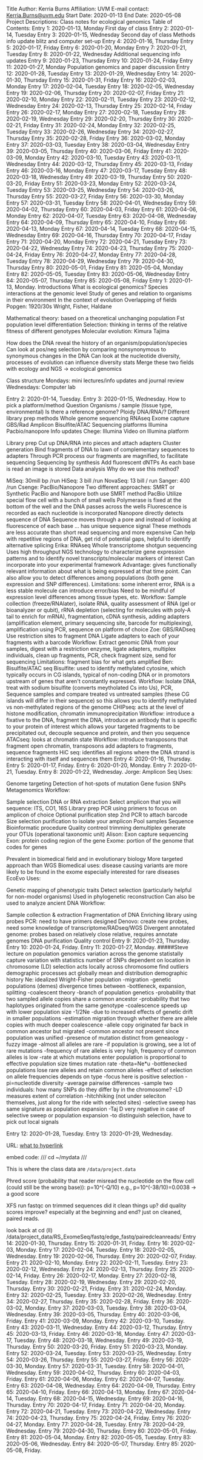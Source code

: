 Title
Author: Kerria Burns
Affiliation: UVM
E-mail contact: Kerria.Burns@uvm.edu
Start Date: 2020-01-13
End Date: 2020-05-08
Project Descriptions: Class notes for ecological genomics
Table of Contents:
Entry 1: 2020-01-13, Monday First day of class
Entry 2: 2020-01-14, Tuesday
Entry 3: 2020-01-15, Wednesday Second day of class Methods info update blitz and computer set-up
Entry 4: 2020-01-16, Thursday
Entry 5: 2020-01-17, Friday
Entry 6: 2020-01-20, Monday
Entry 7: 2020-01-21, Tuesday
Entry 8: 2020-01-22, Wednesday Additional sequencing info updates
Entry 9: 2020-01-23, Thursday
Entry 10: 2020-01-24, Friday
Entry 11: 2020-01-27, Monday Population genomics and paper discussion
Entry 12: 2020-01-28, Tuesday
Entry 13: 2020-01-29, Wednesday
Entry 14: 2020-01-30, Thursday
Entry 15: 2020-01-31, Friday
Entry 16: 2020-02-03, Monday
Entry 17: 2020-02-04, Tuesday
Entry 18: 2020-02-05, Wednesday
Entry 19: 2020-02-06, Thursday
Entry 20: 2020-02-07, Friday
Entry 21: 2020-02-10, Monday
Entry 22: 2020-02-11, Tuesday
Entry 23: 2020-02-12, Wednesday
Entry 24: 2020-02-13, Thursday
Entry 25: 2020-02-14, Friday
Entry 26: 2020-02-17, Monday
Entry 27: 2020-02-18, Tuesday
Entry 28: 2020-02-19, Wednesday
Entry 29: 2020-02-20, Thursday
Entry 30: 2020-02-21, Friday
Entry 31: 2020-02-24, Monday
Entry 32: 2020-02-25, Tuesday
Entry 33: 2020-02-26, Wednesday
Entry 34: 2020-02-27, Thursday
Entry 35: 2020-02-28, Friday
Entry 36: 2020-03-02, Monday
Entry 37: 2020-03-03, Tuesday
Entry 38: 2020-03-04, Wednesday
Entry 39: 2020-03-05, Thursday
Entry 40: 2020-03-06, Friday
Entry 41: 2020-03-09, Monday
Entry 42: 2020-03-10, Tuesday
Entry 43: 2020-03-11, Wednesday
Entry 44: 2020-03-12, Thursday
Entry 45: 2020-03-13, Friday
Entry 46: 2020-03-16, Monday
Entry 47: 2020-03-17, Tuesday
Entry 48: 2020-03-18, Wednesday
Entry 49: 2020-03-19, Thursday
Entry 50: 2020-03-20, Friday
Entry 51: 2020-03-23, Monday
Entry 52: 2020-03-24, Tuesday
Entry 53: 2020-03-25, Wednesday
Entry 54: 2020-03-26, Thursday
Entry 55: 2020-03-27, Friday
Entry 56: 2020-03-30, Monday
Entry 57: 2020-03-31, Tuesday
Entry 58: 2020-04-01, Wednesday
Entry 59: 2020-04-02, Thursday
Entry 60: 2020-04-03, Friday
Entry 61: 2020-04-06, Monday
Entry 62: 2020-04-07, Tuesday
Entry 63: 2020-04-08, Wednesday
Entry 64: 2020-04-09, Thursday
Entry 65: 2020-04-10, Friday
Entry 66: 2020-04-13, Monday
Entry 67: 2020-04-14, Tuesday
Entry 68: 2020-04-15, Wednesday
Entry 69: 2020-04-16, Thursday
Entry 70: 2020-04-17, Friday
Entry 71: 2020-04-20, Monday
Entry 72: 2020-04-21, Tuesday
Entry 73: 2020-04-22, Wednesday
Entry 74: 2020-04-23, Thursday
Entry 75: 2020-04-24, Friday
Entry 76: 2020-04-27, Monday
Entry 77: 2020-04-28, Tuesday
Entry 78: 2020-04-29, Wednesday
Entry 79: 2020-04-30, Thursday
Entry 80: 2020-05-01, Friday
Entry 81: 2020-05-04, Monday
Entry 82: 2020-05-05, Tuesday
Entry 83: 2020-05-06, Wednesday
Entry 84: 2020-05-07, Thursday
Entry 85: 2020-05-08, Friday
Entry 1: 2020-01-13, Monday.
Introductions
What is ecological genomics?
Species interactions at the genomic level
Study of genes and relation to organisms in their environment
In the context of evolution
Overlapping of fields
Popgen: 1920/30s Wright, Fisher, Haldane

Mathematical theory: based on a theoretical unchanging population
Fst population level differentiation
Selection: thinking in terms of the relative fitness of different genotypes
Molecular evolution: Kimura Tajima

How does the DNA reveal the history of an organism/population/species
Can look at pos/neg selection by comparing nonsynonymous to synonymous changes in the DNA
Can look at the nucleotide diversity, processes of evolution can influence diversity stats
Merge these two fields with ecology and NGS -> ecological genomics

Class structure
Mondays: mini lectures/info updates and journal review Wednesdays: Computer lab

Entry 2: 2020-01-14, Tuesday.
Entry 3: 2020-01-15, Wednesday.
How to pick a platform/method
Question
Organisms / sample (tissue type, environmental)
Is there a reference genome?
Ploidy
DNA/RNA/?
Different library prep methods
Whole genome sequencing
RNAseq
Exome capture
GBS/Rad
Amplicon
Bisulfite/ATAC
Sequencing platforms
Illumina
Pacbio/nanopore
Info updates
Chege: Illumina
Video on Illumina platform

Library prep
Cut up DNA/RNA into pieces and attach adapters
Cluster generation
Bind fragments of DNA to lawn of complementary sequences to adapters
Through PCR process our fragments are magnified, to facilitate sequencing
Sequencing by synthesis
Add fluorescent dNTPs
As each base is read an image is stored
Data analysis
Why do we use this method?

MiSeq: 30mill bp /run
HiSeq: 3 bill /run
NovaSeq: 13 bill / run
Sanger: 400 /run
Csenge: PacBio/Nanopore
Two different approaches: SMRT or Synthetic
PacBio and Nanopore both use SMRT method
PacBio
Utilize special flow cell with a bunch of small wells
Polymerase is fixed at the bottom of the well and the DNA passes across the wells
Fluorescence is recorded as each nucleotide is incorporated
Nanopore
directly detects sequence of DNA
Sequence moves through a pore and instead of looking at fluorescence of each base ... has unique sequence signal
These methods are less accurate than short read sequencing and more expensive
Can help with repetitive regions of DNA, get rid of potential gaps, helpful to identify alternative splicing
Erika: RNAseq
Whole transcriptome shotgun sequencing
Uses high throughput NGS technology to characterize gene expression patterns and to identify novel transcripts/molecular markers of interest
Can incorporate into your experimental framework
Advantage: gives functionally relevant information about what is being expressed at that time point. Can also allow you to detect differences among populations (both gene expression and SNP differences).
Limitations: some inherent error, RNA is a less stable molecule can introduce error/bias
Need to be mindful of expression level differences among tissue types, etc.
Workflow: Sample collection (freeze/RNAlater), isolate RNA, quality assessment of RNA (gel or bioanalyzer or qubit), rRNA depletion (selecting for molecules with poly-A tail to enrich for mRNA), fragmentation, cDNA synthesis, adding adapters (amplification element, primary sequencing site, barcode for multiplexing), amplification using PCR, sequence on platform of choice
Zoe: GBS/RADseq
Use restriction sites to fragment DNA
Ligate adapters to each of your fragments with a barcode
Workflow: Extract genomic DNA from your samples, digest with a restriction enzyme, ligate adapters, multiplex individuals, clean up fragments, PCR, check fragment size, send for sequencing
Limitations: fragment bias for what gets amplified
Ben: Bisulfite/ATAC seq
Bisulfite: used to identify methylated cytosine, which typically occurs in CG islands, typical of non-coding DNA or in promotors upstream of genes that aren't constantly expressed.
Workflow: Isolate DNA, treat with sodium bisulfite (converts meytholated Cs into Us), PCR, Sequence samples and compare treated vs untreated samples (these CG islands will differ in their sequence) so this allows you to identify methylated vs non-methylated regions of the genome
CHIPseq: acts at the level of histone modification, chromatin immunoprecipitation
Workflow: introduce a fixative to the DNA, fragment the DNA, introduce an antibody that is specific to your protein of interest which allows your targeted fragments to be precipitated out, decouple sequence and protein, and then you sequence
ATACseq: looks at chromatin state
Workflow: introduce transposons that fragment open chromatin, transposons add adapters to fragments, sequence fragments
HiC seq: identifies all regions where the DNA strand is interacting with itself and sequences them
Entry 4: 2020-01-16, Thursday.
Entry 5: 2020-01-17, Friday.
Entry 6: 2020-01-20, Monday.
Entry 7: 2020-01-21, Tuesday.
Entry 8: 2020-01-22, Wednesday.
Jorge: Amplicon Seq
Uses:

Genome targeting
Detection of hot-spots of mutation
Gene fusion
SNPs
Metagenomics
Workflow:

Sample selection
DNA or RNA extraction
Select amplicon that you will sequence: ITS, CO1, 16S
Library prep
PCR using primers to focus on amplicon of choice
Optional purification step
2nd PCR to attach barcode
Size selection purification to isolate your amplicon
Pool samples
Sequence
Bioinformatic procedure
Quality contreol
trimming
demultiplex
generate your OTUs (operational taxonomic unit)
Alison: Exon capture sequencing
Exon: protein coding region of the gene Exome: portion of the genome that codes for genes

Prevalent in biomedical field and in evolutionary biology
More targeted approach than WGS Biomedical uses:
disease causing variants are more likely to be found in the exome
especially interested for rare diseases
EcoEvo Uses:

Genetic mapping of phenotypic traits
Detect selection (particularly helpful for non-model organisms)
Used in phylogenetic reconstruction
Can also be used to analyze ancient DNA
Workflow:

Sample collection & extraction
Fragmentation of DNA
Enriching library using probes
PCR: need to have primers designed
Denovo: create new probes, need some knowledge of transcriptome/RADseq/WGS
Divergent annotated genome: probes based on relatively close relative, requires annotate genomes
DNA purification
Quality control
Entry 9: 2020-01-23, Thursday.
Entry 10: 2020-01-24, Friday.
Entry 11: 2020-01-27, Monday.
#####Steve lecture on population genomics
variation across the genome
  statistally capture variation with statistics
    number of SNPs dependent on location in chromosome (LD)
      selection acts locally across chromosome
      find outliers
    demographic processes act globally
      mean and distribution
    demographic history
      Ne: idealized Wright-Fisher population
      -migration
      -genetic populations (demes)
        divergence times between
      -bottleneck, expansion, splitting
      -coalescent theory
        -branch of population genetics
        -probability that two sampled allele copies share a common ancestor
          -probability that two haplotypes originated from the same genotype
      -coalescence speeds up with lower population size
        -1/2Ne
        -due to increased effects of genetic drift in smaller populations
        -estimation migration through whether there are allele copies with much deeper coalescence
          -allele copy originated far back in common ancestor but migrated
            -common ancestor not present since population was unified
        -presence of mutation distinct from geneaology
          -fuzzy image
        -almost all alleles are rare
        -if population is growing, see a lot of rare mutations
          -frequency of rare alleles is very high, frequency of common alleles is low
            -rate at which mutations enter population is proportional to effective population size times mutation rate
              -theta=Ne*u
        -bottlenecked populations lose rare alleles and retain common alleles
      -effect of selection on allele frequencies depends on type
        -focus here is positive selection
      -pi=nucleotide diversity
        -average pairwise differences
          -sample two individuals: how many SNPs do they differ by in the chromosome?
        -LD measures extent of correlation
          -hitchhiking (not under seleciton themselves, just along for the ride with selected sites)
      -selective sweep has same signature as population expansion
      -Taj D very negative in case of selective sweep or population expansion
        -to distinguish selection, have to pick out local signals

Entry 12: 2020-01-28, Tuesday.
Entry 13: 2020-01-29, Wednesday.

URL: [what to hyperlink](URL)

embed code: /// cd ~/mydata ///

This is where the class data are `/data/project.data`

Phred score (probability that reader misread the nucleotide on the flow cell (could still be the wrong base)): p=10^(-Q/10)
e.g., p=10^(-38/10)=0.0038 -> a good score

XFS
run fastqc on trimmed sequences
did it clean things up? did quality scores improve? especially at the beginning and end?
just on cleaned, paired reads.

look back at cd (ll) /data/project_data/RS_ExomeSeq/fastq/edge_fastq/pairedcleanreads/
Entry 14: 2020-01-30, Thursday.
Entry 15: 2020-01-31, Friday.
Entry 16: 2020-02-03, Monday.
Entry 17: 2020-02-04, Tuesday.
Entry 18: 2020-02-05, Wednesday.
Entry 19: 2020-02-06, Thursday.
Entry 20: 2020-02-07, Friday.
Entry 21: 2020-02-10, Monday.
Entry 22: 2020-02-11, Tuesday.
Entry 23: 2020-02-12, Wednesday.
Entry 24: 2020-02-13, Thursday.
Entry 25: 2020-02-14, Friday.
Entry 26: 2020-02-17, Monday.
Entry 27: 2020-02-18, Tuesday.
Entry 28: 2020-02-19, Wednesday.
Entry 29: 2020-02-20, Thursday.
Entry 30: 2020-02-21, Friday.
Entry 31: 2020-02-24, Monday.
Entry 32: 2020-02-25, Tuesday.
Entry 33: 2020-02-26, Wednesday.
Entry 34: 2020-02-27, Thursday.
Entry 35: 2020-02-28, Friday.
Entry 36: 2020-03-02, Monday.
Entry 37: 2020-03-03, Tuesday.
Entry 38: 2020-03-04, Wednesday.
Entry 39: 2020-03-05, Thursday.
Entry 40: 2020-03-06, Friday.
Entry 41: 2020-03-09, Monday.
Entry 42: 2020-03-10, Tuesday.
Entry 43: 2020-03-11, Wednesday.
Entry 44: 2020-03-12, Thursday.
Entry 45: 2020-03-13, Friday.
Entry 46: 2020-03-16, Monday.
Entry 47: 2020-03-17, Tuesday.
Entry 48: 2020-03-18, Wednesday.
Entry 49: 2020-03-19, Thursday.
Entry 50: 2020-03-20, Friday.
Entry 51: 2020-03-23, Monday.
Entry 52: 2020-03-24, Tuesday.
Entry 53: 2020-03-25, Wednesday.
Entry 54: 2020-03-26, Thursday.
Entry 55: 2020-03-27, Friday.
Entry 56: 2020-03-30, Monday.
Entry 57: 2020-03-31, Tuesday.
Entry 58: 2020-04-01, Wednesday.
Entry 59: 2020-04-02, Thursday.
Entry 60: 2020-04-03, Friday.
Entry 61: 2020-04-06, Monday.
Entry 62: 2020-04-07, Tuesday.
Entry 63: 2020-04-08, Wednesday.
Entry 64: 2020-04-09, Thursday.
Entry 65: 2020-04-10, Friday.
Entry 66: 2020-04-13, Monday.
Entry 67: 2020-04-14, Tuesday.
Entry 68: 2020-04-15, Wednesday.
Entry 69: 2020-04-16, Thursday.
Entry 70: 2020-04-17, Friday.
Entry 71: 2020-04-20, Monday.
Entry 72: 2020-04-21, Tuesday.
Entry 73: 2020-04-22, Wednesday.
Entry 74: 2020-04-23, Thursday.
Entry 75: 2020-04-24, Friday.
Entry 76: 2020-04-27, Monday.
Entry 77: 2020-04-28, Tuesday.
Entry 78: 2020-04-29, Wednesday.
Entry 79: 2020-04-30, Thursday.
Entry 80: 2020-05-01, Friday.
Entry 81: 2020-05-04, Monday.
Entry 82: 2020-05-05, Tuesday.
Entry 83: 2020-05-06, Wednesday.
Entry 84: 2020-05-07, Thursday.
Entry 85: 2020-05-08, Friday.